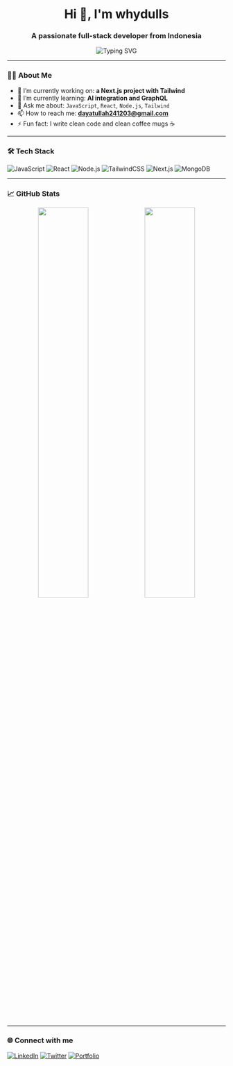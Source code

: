 <h1 align="center">Hi 👋, I'm whydulls</h1>
<h3 align="center">A passionate full-stack developer from Indonesia</h3>

<p align="center">
  <img src="https://readme-typing-svg.demolab.com?font=Fira+Code&pause=1000&center=true&vCenter=true&width=435&lines=Full-stack+developer;Open+Source+Contributor;Always+learning+new+tech!" alt="Typing SVG" />
</p>

---

### 🧑‍💻 About Me

- 🔭 I’m currently working on: **a Next.js project with Tailwind**
- 🌱 I’m currently learning: **AI integration and GraphQL**
- 💬 Ask me about: `JavaScript`, `React`, `Node.js`, `Tailwind`
- 📫 How to reach me: **dayatullah241203@gmail.com**
- ⚡ Fun fact: I write clean code and clean coffee mugs ☕

---

### 🛠️ Tech Stack

![JavaScript](https://img.shields.io/badge/-JavaScript-F7DF1E?style=flat&logo=javascript&logoColor=black)
![React](https://img.shields.io/badge/-React-61DAFB?style=flat&logo=react&logoColor=white)
![Node.js](https://img.shields.io/badge/-Node.js-339933?style=flat&logo=node.js&logoColor=white)
![TailwindCSS](https://img.shields.io/badge/-TailwindCSS-38B2AC?style=flat&logo=tailwind-css&logoColor=white)
![Next.js](https://img.shields.io/badge/-Next.js-black?style=flat&logo=next.js)
![MongoDB](https://img.shields.io/badge/-MongoDB-47A248?style=flat&logo=mongodb&logoColor=white)

---

### 📈 GitHub Stats

<p align="center">
  <img src="https://github-readme-stats.vercel.app/api?username=alexdev&show_icons=true&theme=radical" width="48%" />
  <img src="https://github-readme-streak-stats.herokuapp.com/?user=alexdev&theme=radical" width="48%" />
</p>

---

### 🌐 Connect with me

[![LinkedIn](https://img.shields.io/badge/-LinkedIn-blue?style=flat&logo=linkedin)](https://linkedin.com/)
[![Twitter](https://img.shields.io/badge/-Twitter-1DA1F2?style=flat&logo=twitter&logoColor=white)](https://twitter.com/yoruu_2)
[![Portfolio](https://img.shields.io/badge/-Portfolio-black?style=flat&logo=github)](https://github.com/whydays)
